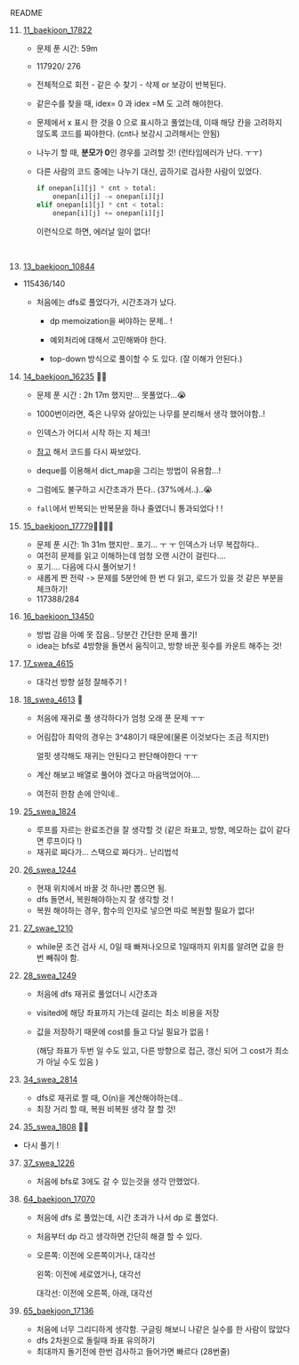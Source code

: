 README

11. [11_baekjoon_17822](./11_baekjoon_17822.py)

    - 문제 푼 시간: 59m
    
    - 117920/ 276
    
    - 전체적으로 회전 - 같은 수 찾기 - 삭제 or 보강이 반복된다.
    
    - 같은수를 찾을 때, idex= 0 과 idex =M 도 고려 해야한다.
    
    -  문제에서 x 표시 한 것을 0 으로 표시하고 풀었는데, 이때 해당 칸을 고려하지 않도록 코드를 짜야한다. (cnt나 보강시 고려해서는 안됨)
    
    - 나누기 할 때, **분모가 0**인 경우를 고려할 것! (런타임에러가 난다. ㅜㅜ)
    
    - 다른 사람의 코드 중에는 나누기 대신, 곱하기로 검사한 사람이 있었다.
    
      ```python
      if onepan[i][j] * cnt > total:
          onepan[i][j] -= onepan[i][j]
      elif onepan[i][j] * cnt < total:
          onepan[i][j] += onepan[i][j]
      ```
    
      이런식으로 하면, 에러날 일이 없다! 


​    

13. [13_baekjoon_10844](./13_baekjoon_10844.py)
- 115436/140
  - 처음에는 dfs로 풀었다가, 시간초과가 났다. 
    
    - dp memoization을 써야하는 문제.. ! 
    
    - 예외처리에 대해서 고민해봐야 한다.
    
    - top-down 방식으로 풀이할 수 도 있다. (잘 이해가 안된다.)

14. [14_baekjoon_16235](./14_baekjoon_16235.py) 🌟🌟
    - 문제 푼 시간 : 2h 17m 했지만... 못풀었다...😭
    
    - 1000번이라면, 죽은 나무와 살아있는 나무를 분리해서 생각 했어야함..!
    
    - 인덱스가 어디서 시작 하는 지 체크!
    
    - [참고](https://dailyheumsi.tistory.com/60) 해서 코드를 다시 짜보았다.
    
    - deque를 이용해서 dict_map을 그리는 방법이 유용함...!
    
    - 그럼에도 불구하고 시간초과가 뜬다.. (37%에서..)..😭
    
    - `fall`에서 반복되는 반복문을 하나 줄였더니 통과되었다 ! ! 
    
15. [15_baekjoon_17779](./15_baekjoon_17779.py)🌟🌟🌟🌟
    
    - 문제 푼 시간: 1h 31m 했지만.. 포기... ㅜ ㅜ 인덱스가 너무 복잡하다..
    - 여전히 문제를 읽고 이해하는데 엄청 오랜 시간이 걸린다....
    - 포기.... 다음에 다시 풀어보기 !
    - 새롭게 짠 전략 -> 문제를 5분안에 한 번 다 읽고, 로드가 있을 것 같은 부분을 체크하기!
    - 117388/284
    
16. [16_baekjoon_13450](./16_baekjoon_13450)
    - 방법 감을 아예 못 잡음.. 당분간 간단한 문제 풀기!
    - idea는 bfs로 4방향을 돌면서 움직이고, 방향 바꾼 횟수를 카운트 해주는 것!

17. [17_swea_4615](./17_swea_4615.py)
    
    - 대각선 방향 설정 잘해주기 ! 
    
18. [18_swea_4613](./18swea_4613.py) 🌟

    - 처음에 재귀로 풀 생각하다가 엄청 오래 푼 문제 ㅜㅜ 

    - 어림잡아 최악의 경우는 3^48이기 때문에(물론 이것보다는 조금 적지만)

      얼핏 생각해도 재귀는 안된다고 판단해야한다 ㅜㅜ 

    - 계산 해보고 배열로 풀어야 겠다고 마음먹었어야....

    - 여전히 한참 손에 안익네..

25. [25_swea_1824](./25_swea_1824.py)
    
    - 루프를 자르는 완료조건을 잘 생각할 것 (같은 좌표고, 방향, 메모하는 값이 같다면 루프이다 !)
    - 재귀로 짜다가... 스택으로 짜다가.. 난리법석
    
20. [26_swea_1244](./26_swea_1244.py)

    - 현재 위치에서 바꿀 것 하나만 뽑으면 됨.
    - dfs 돌면서, 복원해야하는지 잘 생각할 것 ! 
    - 복원 해야하는 경우, 함수의 인자로 넣으면 따로 복원할 필요가 없다!


27. [27_swae_1210](./27_swea_1210.py)

    - while문 조건 검사 시, 0일 때 빠져나오므로 1일때까지 위치를 알려면 값을 한번 빼줘야 함.

      

28. [28_swea_1249](./28_swea_1249.py)
    
    - 처음에 dfs 재귀로 풀었더니 시간초과 
    
    - visited에 해당 좌표까지 가는데 걸리는 최소 비용을 저장
    
    - 값을 저장하기 때문에 cost를 들고 다닐 필요가 없음 ! 
    
      (해당 좌표가 두번 일 수도 있고, 다른 방향으로 접근, 갱신 되어 그 cost가 최소가 아닐 수도 있음 )

34. [34_swea_2814](./34_swea_2814.py)
    - dfs로 재귀로 짤 때, O(n)을 계산해야하는데.. 
    - 최장 거리 할 때, 복원 비복원 생각 잘 할 것!
35. [35_swea_1808](./35_swea_1808.py) 🌟🌟
    
- 다시 풀기 ! 
  
37. [37_swea_1226](./37_swea_1226.py)
    
    - 처음에 bfs로 3에도 갈 수 있는것을 생각 안했었다.

64. [64_baekjoon_17070](./64_baekjoon_17070.py)

    - 처음에 dfs 로 풀었는데, 시간 초과가 나서 dp 로 풀었다.

    - 처음부터 dp 라고 생각하면 간단히 해결 할 수 있다. 

    - 오른쪽: 이전에 오른쪽이거나, 대각선

      왼쪽: 이전에 세로였거나, 대각선

      대각선: 이전에 오른쪽, 아래, 대각선

65. [65_baekjoon_17136](./65_baekjoon_17136.py)
    - 처음에 너무 그리디하게 생각함. 구글링 해보니 나같은 실수를 한 사람이 많았다 
    - dfs 2차원으로 돌릴때 좌표 유의하기 
    - 최대까지 돌기전에 한번 검사하고 들어가면 빠르다 (28번줄)